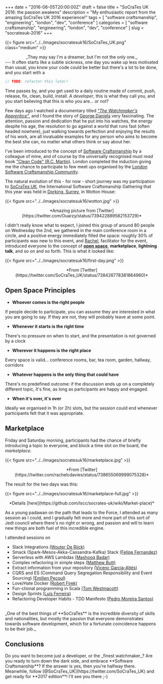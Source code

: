 +++
date = "2016-06-05T20:00:00Z"
draft = false
title = "SoCraTes UK 2016: the passion awakens"
description = "My enthusiastic report from the amazing SoCraTes UK 2016 experience!"
tags = [ "software craftsmanship", "engineering", "london", "dev", "conference" ]
categories = [ "software craftsmanship", "engineering", "london", "dev", "conference" ]
slug = "socratesuk-2016"
+++

{{< figure src="../../images/socratesuk16/SoCraTes_UK.png" class="medium" >}}
<center>_They may say I'm a dreamer, but I'm not the only one._</center>
---
It often starts like a subtle sickness, one day you wake up less motivated than usual, you know your code could be better but there's a lot to be done, and you start with a

``` java
// TODO: refactor this later!
```

Time passes by, and you get used to a daily routine made of commit, push, release, fix, clean, build, install.
*A developer*, this is what they call you, and you start believing that this is who you are... or not?

Few days ago I watched a documentary titled [*"The Watchmaker's Apprentice"*](http://www.thewatchmakersapprentice.com/), and I found the story of [George Daniels](https://en.wikipedia.org/wiki/George_Daniels_(watchmaker)) very fascinating. The attention, passion and dedication that he put into his watches, the energy despite his age, the resolution to go against a world that runs fast (often headed nowhere), just walking towards perfection and enjoying the results of his work, are all invaluable examples for any person who aims to become the best she can, no matter what others think or say about her.

I've been introduced to the concept of [Software Craftsmanship](https://en.wikipedia.org/wiki/Software_craftsmanship) by a colleague of mine, and of course by the universally recognised *must read* book ["Clean Code" (R.C. Martin)](http://www.amazon.co.uk/dp/0132350882). London completed the induction giving me the chance to participate to few meet ups organised by the [London Software Craftsmanship Community](http://www.meetup.com/london-software-craftsmanship/).

The natural evolution of this - for now - short journey was my participation to [SoCraTes UK](http://socratesuk.org/), the International Software Craftsmanship Gathering that this year was held in [Dorking, Surrey](https://goo.gl/maps/z3nj1Z33tgD2), in Wotton House:

{{< figure src="../../images/socratesuk16/wotton.jpg" >}}
<center>*Amazing picture from [Twitter](https://twitter.com/Ouarzy/status/739422889582153729)*</center>

I didn't really know what to expect, I joined this group of around 80 people on Wednesday the 2nd, we gathered in the main conference room in a circle, and a positive energy immediately filled the space: roughly 30% of participants was new to this event, and [Rachel](https://twitter.com/rachelcdavies), facilitator for the event, introduced everyone to the concept of **[open space](https://github.com/lscc/socrates-uk/wiki/Open-Space-Principles)**, **marketplace**, **lightning talk**, and so on and so forth. This is what it looked like:

{{< figure src="../../images/socratesuk16/first-day.png" >}}
<center>*From [Twitter](https://twitter.com/SoCraTes_UK/status/738426778381864960)*</center>

<h2>Open Space Principles</h2>

* **Whoever comes is the right people**

If people decide to participate, you can assume they are interested in what you are going to say. If they are not, they will probably leave at some point.

* **Whenever it starts is the right time**

There's no pressure on when to start, and the presentation is not governed by a clock

* **Wherever it happens is the right place**

Every space is valid... conference rooms, bar, tea room, garden, hallway, corridors

* **Whatever happens is the only thing that could have**

There's no predefined outcome: if the discussion ends up on a completely different topic, it's fine, as long as participants are happy and engaged.

* **When it's over, it's over**

Ideally we organised in 1h (or 2h) slots, but the session could end whenever participants felt that it was appropriate.

<h2>Marketplace</h2>

Friday and Saturday morning, participants had the chance of briefly introducing a topic to everyone, and block a time slot on the board, the _marketplace_.

{{< figure src="../../images/socratesuk16/marketplace.jpg" >}}
<center>*From [Twitter](https://twitter.com/rachelcdavies/status/738655069999075328)*</center>

The result for the two days was this:

{{< figure src="../../images/socratesuk16/marketplace-full.jpg" >}}
<center>*Details [here](https://github.com/lscc/socrates-uk/wiki/Market-place)*</center>

As a young padawan on the path that leads to the Force, I attended as many session as I could, and I gradually felt more and more part of this sort of Jedi council where there's no right or wrong, and passion and will to learn new things are both fuel of this incredible engine.

I attended sessions on

* Slack Integrations [(Wouter De Rijck)](https://twitter.com/RidingWolf)
* Smack (Spark-Mesos-Akka-Cassandra-Kafka) Stack [(Felipe Fernandez)](https://twitter.com/felipefzdz)
* Serverless with AWS Lambdas [(Mashooq Badar)](https://twitter.com/mashooq)
* Complex refactoring in simple steps [(Matthew Butt)](https://twitter.com/bnathyuw)
* Extract information from your repository [(Vicenç García-Altés)](https://twitter.com/vgaltes)
* CQRS and ES (Command Query Segregation Responsibility and Event Sourcing) [(Emilien Pecoul)](https://twitter.com/Ouarzy)
* Love/Hate Docker [(Robert Firek)](https://twitter.com/RobertFirek)
* Fun-ctional programming in Scala [(Tom Westmacott)](https://twitter.com/twestmacott)
* Design Sprints [(Luís Ferreira)](https://twitter.com/zamith)
* Refactoring Developer Habits - TDD Manifesto [(Pedro Moreira Santos)](https://twitter.com/pedromsantos)

<br/>
_One of the best things of **SoCraTes** is the incredible diversity of skills and nationalities, but mostly the passion that everyone demonstrates towards software development, which for a fortunate coincidence happens to be their job._
<h2>Conclusions</h2>
Do you want to become just a developer, or the _finest watchmaker_? Are you ready to turn down the dark side, and embrace **Software Craftsmanship**? If the answer is yes, then you're halfway there. Meanwhile, follow [@SoCraTes_UK](https://twitter.com/SoCraTes_UK) and get ready for **2017 edition**! I'll see you there ;-)
